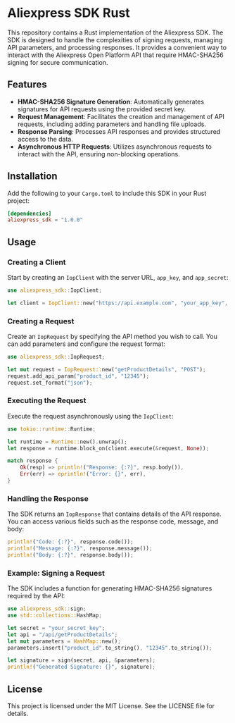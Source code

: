 # Aliexpress SDK Rust

This repository contains a Rust implementation of the Aliexpress SDK. The SDK is designed to handle the complexities of signing requests, managing API parameters, and processing responses. It provides a convenient way to interact with the Aliexpress Open Platform API that require HMAC-SHA256 signing for secure communication.

## Features

- **HMAC-SHA256 Signature Generation**: Automatically generates signatures for API requests using the provided secret key.
- **Request Management**: Facilitates the creation and management of API requests, including adding parameters and handling file uploads.
- **Response Parsing**: Processes API responses and provides structured access to the data.
- **Asynchronous HTTP Requests**: Utilizes asynchronous requests to interact with the API, ensuring non-blocking operations.

## Installation

Add the following to your `Cargo.toml` to include this SDK in your Rust project:

```toml
[dependencies]
aliexpress_sdk = "1.0.0"
```

## Usage

### Creating a Client

Start by creating an `IopClient` with the server URL, `app_key`, and `app_secret`:

```rust
use aliexpress_sdk::IopClient;

let client = IopClient::new("https://api.example.com", "your_app_key", "your_app_secret");
```

### Creating a Request

Create an `IopRequest` by specifying the API method you wish to call. You can add parameters and configure the request format:

```rust
use aliexpress_sdk::IopRequest;

let mut request = IopRequest::new("getProductDetails", "POST");
request.add_api_param("product_id", "12345");
request.set_format("json");
```

### Executing the Request

Execute the request asynchronously using the `IopClient`:

```rust
use tokio::runtime::Runtime;

let runtime = Runtime::new().unwrap();
let response = runtime.block_on(client.execute(&request, None));

match response {
    Ok(resp) => println!("Response: {:?}", resp.body()),
    Err(err) => eprintln!("Error: {}", err),
}
```

### Handling the Response

The SDK returns an `IopResponse` that contains details of the API response. You can access various fields such as the response code, message, and body:

```rust
println!("Code: {:?}", response.code());
println!("Message: {:?}", response.message());
println!("Body: {:?}", response.body());
```

### Example: Signing a Request

The SDK includes a function for generating HMAC-SHA256 signatures required by the API:

```rust
use aliexpress_sdk::sign;
use std::collections::HashMap;

let secret = "your_secret_key";
let api = "/api/getProductDetails";
let mut parameters = HashMap::new();
parameters.insert("product_id".to_string(), "12345".to_string());

let signature = sign(secret, api, &parameters);
println!("Generated Signature: {}", signature);
```

## License

This project is licensed under the MIT License. See the LICENSE file for details.
